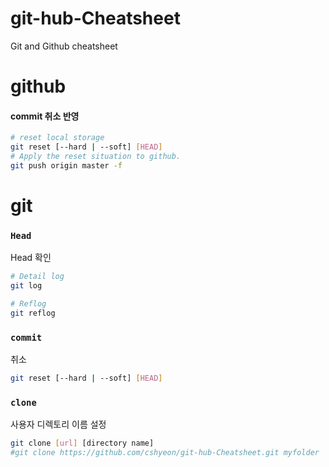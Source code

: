 # git-hub-Cheatsheet
Git and Github cheatsheet

# github
#### commit 취소 반영
```bash
# reset local storage
git reset [--hard | --soft] [HEAD]
# Apply the reset situation to github.
git push origin master -f
```


# git

### `Head` 
Head 확인

```bash
# Detail log
git log

# Reflog
git reflog
```


### `commit`
취소
```bash
git reset [--hard | --soft] [HEAD]
```

### `clone`
사용자 디렉토리 이름 설정
```bash
git clone [url] [directory name]
#git clone https://github.com/cshyeon/git-hub-Cheatsheet.git myfolder
```